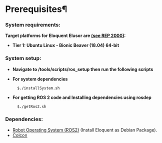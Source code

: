 # Prerequisites¶


### **System requirements:**
**Target platforms for Eloquent Elusor are [(see REP 2000)](https://www.ros.org/reps/rep-2000.html):**
- **Tier 1: Ubuntu Linux - Bionic Beaver (18.04) 64-bit**

### **System setup:**
- **Navigate to /tools/scripts/ros_setup then run the following scripts**

- **For system dependencies**
    
        $./installSystem.sh

- **For getting ROS 2 code and Installing dependencies using rosdep**
   
        $./getRos2.sh


### **Dependencies**:
- [Robot Operating System (ROS2)](https://index.ros.org/doc/ros2/Installation/Eloquent/Linux-Install-Debians/) (Install Eloquent as Debian Package).
- [Colcon](https://index.ros.org/doc/ros2/Tutorials/Colcon-Tutorial/)


       




